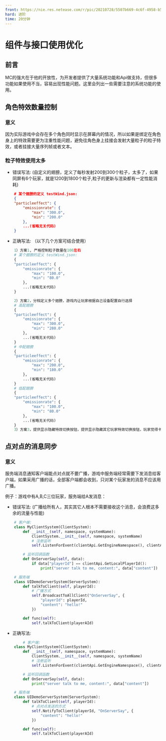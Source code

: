 ```yaml
---
front: https://nie.res.netease.com/r/pic/20210728/5507b669-4c6f-4958-b5d0-b8556ab4cfb5.png
hard: 进阶
time: 20分钟
---
```


# 组件与接口使用优化

## 前言

MC的强大在于他的开放性，为开发者提供了大量系统功能和Api做支持，但很多功能如果使用不当，容易出现性能问题。这里会列出一些需要注意的系统功能的使用。

## 角色特效数量控制

### 意义

因为实际游戏中会存在多个角色同时显示在屏幕内的情况，所以如果是绑定在角色身上的特效需要更为注重性能问题，避免往角色身上挂接会发射大量粒子的粒子特效，或者挂接大量序列帧或者文本。

### 粒子特效使用太多

- 错误写法:
(自定义的翅膀，定义了每秒发射200到300个粒子，太多了，如果同屏有6个玩家，就是1200到1800个粒子,粒子的更新与渲染都有一定性能消耗)
```json
    # 某个翅膀的定义 testWind.json:    
    {
    "particleeffect": {
        "emissionrate": {
            "max": "300.0",
            "min": "200.0"
        },
        ...(省略无关代码)
    }    
```

- 正确写法:
（以下几个方案可结合使用）
```python
    1）方案1, 严格控制粒子数量在100左右
    # 某个翅膀的定义 testWind.json:    
    {
    "particleeffect": {
        "emissionrate": {
            "max": "100.0",
            "min": "80.0"
        },
        ...(省略无关代码)
    }

    2）方案2，分档定义多个翅膀，游戏内让玩家根据自己设备配置自行选择
    # 高配翅膀
    {
    "particleeffect": {
        "emissionrate": {
            "max": "300.0",
            "min": "280.0"
        },
        ...(省略无关代码)
    }
    # 中配翅膀
    {
    "particleeffect": {
        "emissionrate": {
            "max": "200.0",
            "min": "180.0"
        },
        ...(省略无关代码)
    }
    # 低配翅膀
    {
    "particleeffect": {
        "emissionrate": {
            "max": "100.0",
            "min": "80.0"
        },
        ...(省略无关代码)
    }
    3）方案3，提供显示隐藏特效切换按钮，提供显示隐藏其它玩家特效切换按钮，玩家觉得卡顿时可随时自行切换。
```

## 点对点的消息同步

### 意义

服务端消息通知客户端能点对点就不要广播，游戏中服务端经常需要下发消息给客户端，如果采用广播的话，全部客户端都会收到，只对某个玩家发的消息不应该用广播。

例子：游戏中有A,B,C三位玩家，服务端给A发消息：

- 错误写法:
(广播给所有人，其实其它人根本不需要接收这个消息，会浪费这多余的流量与性能)
```python
    # 客户端:
    class MyClientSystem(ClientSystem):
        def __init__(self, namespace, systemName):
            ClientSystem.__init__(self, namespace, systemName)
            # 注册监听
            self.ListenForEvent(clientApi.GetEngineNamespace(), clientApi.GetEngineSystemName(), 'OnServerSay', self, self.OnServerSay)

        # 监听回调函数
        def OnServerSay(self, data):
            if data["playerId"] == clientApi.GetLocalPlayerId():
                print("server talk to me, content:", data["content"])

    # 服务端
    class UIDemoServerSystem(ServerSystem):   
        def talkToClient(self, playerId):
            # 广播方式
            self.BroadcastToAllClient("OnServerSay", {
                "playerId": playerId,
                "content": "hello!"
            })

        def func(self):
            self.talkToClient(playerAId)
```

- 正确写法:
```python
        # 客户端:
    class MyClientSystem(ClientSystem):
        def __init__(self, namespace, systemName):
            ClientSystem.__init__(self, namespace, systemName)
            # 注册监听
            self.ListenForEvent(clientApi.GetEngineNamespace(), clientApi.GetEngineSystemName(), 'OnServerSay', self, self.OnServerSay)

        # 监听回调函数
        def OnServerSay(self, data):
            print("server talk to me, content:", data["content"])

    # 服务端
    class UIDemoServerSystem(ServerSystem):   
        def talkToClient(self, playerId):
            # 点对点发送的方式
            self.NotifyToClient(playerId, "OnServerSay", {                
                "content": "hello!"
            })

        def func(self):
            self.talkToClient(playerAId)
```
